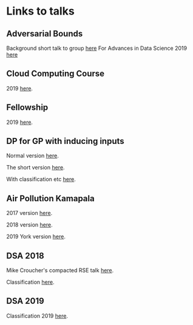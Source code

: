 # Links to talks

## Adversarial Bounds

Background short talk to group <a href="https://lionfish0.github.io/presentations/adversarial/">here</a>
For Advances in Data Science 2019 <a href="https://lionfish0.github.io/presentations/adversarial_advances/">here</a>

## Cloud Computing Course

2019 <a href="https://lionfish0.github.io/presentations/cloudcompute/#/">here</a>.	

## Fellowship

2019 <a href="https://lionfish0.github.io/presentations/fellowship/#/">here</a>.	

## DP for GP with inducing inputs

Normal version <a href="https://lionfish0.github.io/presentations/dp4gp/#/">here</a>.	

The short version <a href="https://lionfish0.github.io/presentations/dp4gp/small.html#/">here</a>.

With classification etc <a href="https://lionfish0.github.io/presentations/dp4gp2">here</a>.

## Air Pollution Kamapala

2017 version <a href="https://lionfish0.github.io/presentations/airpol/index.html">here</a>.	

2018 version <a href="https://lionfish0.github.io/presentations/airpol/expanded2018.html">here</a>.

2019 York version <a href="https://lionfish0.github.io/presentations/airpol/index2019.html">here</a>.

## DSA 2018

Mike Croucher's compacted RSE talk <a href="https://lionfish0.github.io/presentations/DSA_crouchers_talk_short">here</a>.

Classification <a href="https://lionfish0.github.io/presentations/DSA_Classification_talk">here</a>.	

## DSA 2019

Classification 2019 <a href="https://lionfish0.github.io/presentations/DSA2019_Classification_talk">here</a>.	

